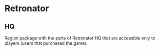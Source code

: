 # Retronator 

## HQ

Region package with the parts of Retronator HQ that are accessible only to players (users that purchased the game).
